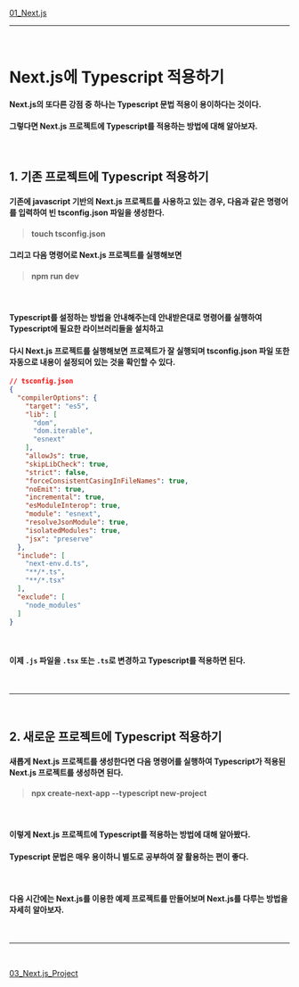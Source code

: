 [01_Next.js](./01_Next.js.md)

---

<br>

# __Next.js에 Typescript 적용하기__
#### Next.js의 또다른 강점 중 하나는 __Typescript 문법 적용이 용이하다는 것이다.__
#### 그렇다면 Next.js 프로젝트에 Typescript를 적용하는 방법에 대해 알아보자.

<br>

## __1. 기존 프로젝트에 Typescript 적용하기__
#### 기존에 javascript 기반의 Next.js 프로젝트를 사용하고 있는 경우, 다음과 같은 명령어를 입력하여 빈 tsconfig.json 파일을 생성한다.
>#### touch tsconfig.json
#### 그리고 다음 명령어로 Next.js 프로젝트를 실행해보면
>#### npm run dev

<br>

#### Typescript를 설정하는 방법을 안내해주는데 __안내받은대로 명령어를 실행하여__ Typescript에 필요한 라이브러리들을 설치하고
#### 다시 Next.js 프로젝트를 실행해보면 프로젝트가 잘 실행되며 tsconfig.json 파일 또한 자동으로 내용이 설정되어 있는 것을 확인할 수 있다.
```json
// tsconfig.json
{
  "compilerOptions": {
    "target": "es5",
    "lib": [
      "dom",
      "dom.iterable",
      "esnext"
    ],
    "allowJs": true,
    "skipLibCheck": true,
    "strict": false,
    "forceConsistentCasingInFileNames": true,
    "noEmit": true,
    "incremental": true,
    "esModuleInterop": true,
    "module": "esnext",
    "resolveJsonModule": true,
    "isolatedModules": true,
    "jsx": "preserve"
  },
  "include": [
    "next-env.d.ts",
    "**/*.ts",
    "**/*.tsx"
  ],
  "exclude": [
    "node_modules"
  ]
}
```

<br>

#### 이제 `.js` 파일을 `.tsx` 또는 `.ts`로 변경하고 Typescript를 적용하면 된다.

<br>

---

<br>

## __2. 새로운 프로젝트에 Typescript 적용하기__
#### 새롭게 Next.js 프로젝트를 생성한다면 다음 명령어를 실행하여 __Typescript가 적용된 Next.js 프로젝트를 생성하면 된다.__
>#### npx create-next-app --typescript new-project

<br>

#### 이렇게 Next.js 프로젝트에 Typescript를 적용하는 방법에 대해 알아봤다.
#### Typescript 문법은 매우 용이하니 별도로 공부하여 잘 활용하는 편이 좋다.

<br>

#### 다음 시간에는 Next.js를 이용한 예제 프로젝트를 만들어보며 Next.js를 다루는 방법을 자세히 알아보자.

<br>

---

<br>

[03_Next.js_Project](./03_Next.js_Project.md)